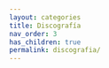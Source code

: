 ```yaml
---
layout: categories
title: Discografía
nav_order: 3
has_children: true
permalink: discografia/
---
```

